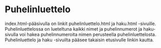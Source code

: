 # Puhelinluettelo

index.html-pääsivulla on linkit puhelinluettelo.html ja haku.html -sivuille.
Puhelinluettelossa on lueteltuna kaikki nimet ja puhelinnumerot ja haku-sivulla voi hakea puhelinnumeroita nimen perusteella puhelinluettelosta.
Puhelinluettelo ja haku -sivuilta pääsee takaisin etusivulle linkin kautta.
